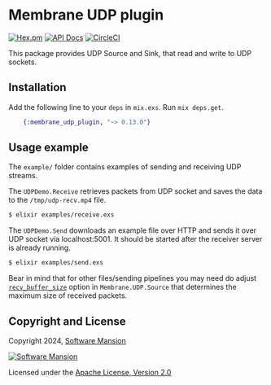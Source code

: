 # Membrane UDP plugin

[![Hex.pm](https://img.shields.io/hexpm/v/membrane_udp_plugin.svg)](https://hex.pm/packages/membrane_udp_plugin)
[![API Docs](https://img.shields.io/badge/api-docs-yellow.svg?style=flat)](https://hexdocs.pm/membrane_udp_plugin/)
[![CircleCI](https://circleci.com/gh/membraneframework/membrane_udp_plugin.svg?style=svg)](https://circleci.com/gh/membraneframework/membrane_udp_plugin)

This package provides UDP Source and Sink, that read and write to UDP sockets.

## Installation

Add the following line to your `deps` in `mix.exs`. Run `mix deps.get`.

```elixir
	{:membrane_udp_plugin, "~> 0.13.0"}
```

## Usage example

The `example/` folder contains examples of sending and receiving UDP streams.

The `UDPDemo.Receive` retrieves packets from UDP socket and saves the data to the `/tmp/udp-recv.mp4` file.
```bash
$ elixir examples/receive.exs
```

The `UDPDemo.Send` downloads an example file over HTTP and sends it over UDP socket via localhost:5001.
It should be started after the receiver server is already running.
```bash
$ elixir examples/send.exs
```

Bear in mind that for other files/sending pipelines you may need do adjust
[`recv_buffer_size`](https://hexdocs.pm/membrane_udp_plugin/Membrane.UDP.Source.html#module-element-options)
option in `Membrane.UDP.Source` that determines the maximum size of received packets.

## Copyright and License

Copyright 2024, [Software Mansion](https://swmansion.com/?utm_source=git&utm_medium=readme&utm_campaign=membrane)

[![Software Mansion](https://logo.swmansion.com/logo?color=white&variant=desktop&width=200&tag=membrane-github)](https://swmansion.com/?utm_source=git&utm_medium=readme&utm_campaign=membrane)

Licensed under the [Apache License, Version 2.0](LICENSE)
